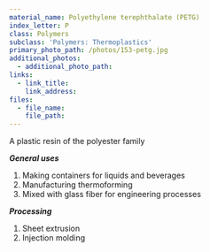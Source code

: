 ```yaml
---
material_name: Polyethylene terephthalate (PETG)
index_letter: P
class: Polymers
subclass: 'Polymers: Thermoplastics'
primary_photo_path: /photos/153-petg.jpg
additional_photos:
  - additional_photo_path:
links:
  - link_title:
    link_address:
files:
  - file_name:
    file_path:
---
```



A plastic resin of the polyester family

***General uses***

1. Making containers for liquids and beverages
2. Manufacturing thermoforming
3. Mixed with glass fiber for engineering processes


***Processing***

1. Sheet extrusion
2. Injection molding
